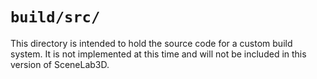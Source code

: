 # `build/src/`

This directory is intended to hold the source code for a custom build system. It is not implemented at this time and will not be included in this version of SceneLab3D.